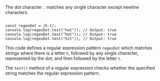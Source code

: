 The dot character `.` matches any single character
except newline characters.

<codeblock language="javascript" type="lesson">
<code>
const regexDot = /h.t/;
console.log(regexDot.test("hat")); // Output: true
console.log(regexDot.test("hot")); // Output: true
console.log(regexDot.test("hit")); // Output: true
</code>
</codeblock>

This code defines a regular expression
pattern `regexDot` which matches strings
where there is a letter `h`,
followed by any single character, represented by the dot,
and
then followed by the letter `t`.

The `test()` method of a regular expression
checks whether the specified string
matches the regular expression pattern.
